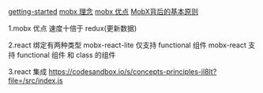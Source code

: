 [getting-started](https://mobx.js.org/getting-started)
[mobx 理念](https://michel.codes/blogs/ui-as-an-afterthought)
[mobx 优点](https://hackernoon.com/how-to-decouple-state-and-ui-a-k-a-you-dont-need-componentwillmount-cc90b787aa37)
[MobX背后的基本原则](https://hackernoon.com/the-fundamental-principles-behind-mobx-7a725f71f3e8)

1.mobx 优点
    速度十倍于 redux(更新数据)

2.react 绑定有两种类型
    mobx-react-lite 仅支持 functional 组件
    mobx-react      支持 functional 组件 和 class 的组件

3.react 集成
    https://codesandbox.io/s/concepts-principles-il8lt?file=/src/index.js
